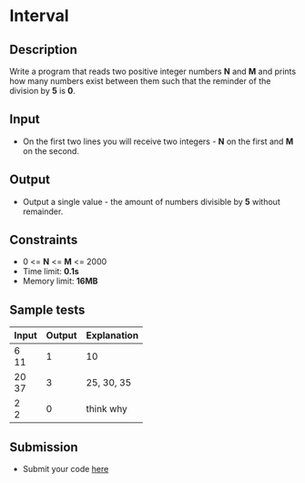 # Interval

## Description
Write a program that reads two positive integer numbers **N** and **M** and prints how many numbers exist between them such that the reminder of the division by **5** is **0**.

## Input
- On the first two lines you will receive two integers - **N** on the first and **M** on the second.

## Output
- Output a single value - the amount of numbers divisible by **5** without remainder.

## Constraints
- 0 <= **N** <= **M** <= 2000
- Time limit: **0.1s**
- Memory limit: **16MB**

## Sample tests

|     Input       |      Output     |   Explanation   |
|-----------------|-----------------|-----------------|
| 6<br>11         | 1               | 10              |
| 20<br>37        | 3               | 25, 30, 35      |
| 2<br>2          | 0               | think why       |

## Submission
- Submit your code [here](http://bgcoder.com/Contests/Compete/Index/311#9)